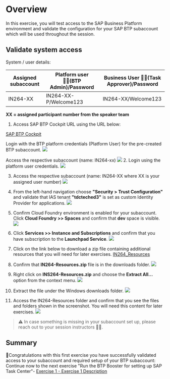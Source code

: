 # Overview

In this exercise, you will test access to the SAP Business Platform environment and validate the configuration for your SAP BTP subaccount which will be used throughout the session.

## Validate system access

System / user details:

| Assigned subaccount|Platform user 👷‍♂️(BTP Admin)/Password|Business User 👩‍💼(Task Approver)/Password|
| ------------- |-------------| -----|
| IN264-XX| IN264-XX-P/Welcome123| IN264-XX/Welcome123|

**XX = assigned participant number from the speaker team**

1. Access SAP BTP Cockpit URL using the URL below:

[SAP BTP Cockpit](https://cockpit.eu10.hana.ondemand.com/cockpit/?idp=tdcteched3.accounts.ondemand.com#/globalaccount/62d9c33d-1b44-4afa-9751-2cb0165ba817)

Login with the BTP platform credentials (Platform User) for the pre-created BTP subaccount. 
![](/exercises/ex0/images/btp_ga_login.png)

Access the respective subaccount (name: IN264-xx)
![](/exercises/ex0/images/btp_ga_view.png)
2. Login using the platform user credentials.
![](/exercises/ex0/images/Ex0-1.png)

3. Access the respective subaccount (name: IN264-XX where XX is your assigned user number)
![](/exercises/ex0/images/btp_ga_view.png)

4. From the left-hand navigation choose **"Security > Trust Configuration"** and validate that IAS tenant **"tdcteched3"** is set as custom Identity Provider for applications.
![](/exercises/ex0/images/trust_check.png)

5. Confirm Cloud Foundry environment is enabled for your subaccount.  Click **Cloud Foundry >> Spaces** and confirm that **dev** space is visible.
![](/exercises/ex0/images/cf_check.png)

6. Click **Services >> Instance and Subscriptions** and confirm that you have subscription to the **Launchpad Service**.
![](/exercises/ex0/images/lp_check.png)

7.  Click on the link below to download a zip file containing additional resources that you will need for later exercises.
[IN264_Resources](https://github.com/SAP-samples/teched2022-IN264/raw/main/exercises/IN264-Resources.zip)

8. Confirm that **IN264-Resources.zip** file is in the downloads folder.
![](/exercises/ex0/images/Ex0-2.png)

9. Right click on **INS264-Resources.zip** and choose the **Extract All...** option from the context menu.
![](/exercises/ex0/images/Ex0-3.png)

10. Extract the file under the Windows downloads folder.
![](/exercises/ex0/images/Ex0-4.png)

11. Access the IN264-Resources folder and confirm that you see the files and folders shown in the screenshot.  You will need this content for later exercises.
![](/exercises/ex0/images/Ex0-5.png)

> ⚠ In case something is missing in your subaccount set up, please reach out to your session instructors 👩‍🏫.
## Summary

🎉Congratulations with this first exercise you have successfully validated access to your subaccount and required setup of your BTP subaccount:
Continue now to the next exercise "Run the BTP Booster for setting up SAP Task Center"- [Exercise 1 - Exercise 1 Description](../ex1/README.md)
